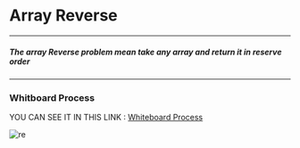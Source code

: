 # Array Reverse
-------------------------------------------------------------------
##### The array Reverse problem mean take any array and return it in reserve order

---------------------------------------------------------------

### Whitboard Process
 YOU CAN SEE IT IN THIS LINK :
 [Whiteboard Process](https://lucid.app/lucidspark/invitations/accept/inv_51a5ec72-6d60-4a99-a8eb-f4198c588fcf?viewport_loc=-402%2C-235%2C3072%2C1444%2C0_0)

![re](https://lucid.app/lucidspark/20a064ed-e582-482e-b6c3-b0fa1c7fa20e/edit#)
 

